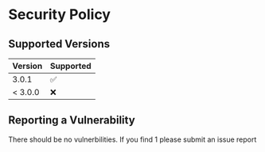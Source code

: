 # Security Policy

## Supported Versions

| Version | Supported          |
| ------- | ------------------ |
| 3.0.1   | :white_check_mark: |
| < 3.0.0 | :x:                |

## Reporting a Vulnerability

There should be no vulnerbilities. If you find 1 please submit an issue report
